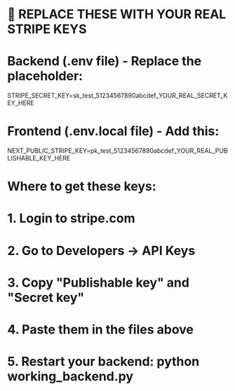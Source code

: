 # 🔑 REPLACE THESE WITH YOUR REAL STRIPE KEYS

# Backend (.env file) - Replace the placeholder:
STRIPE_SECRET_KEY=sk_test_51234567890abcdef_YOUR_REAL_SECRET_KEY_HERE

# Frontend (.env.local file) - Add this:  
NEXT_PUBLIC_STRIPE_KEY=pk_test_51234567890abcdef_YOUR_REAL_PUBLISHABLE_KEY_HERE

# Where to get these keys:
# 1. Login to stripe.com
# 2. Go to Developers → API Keys
# 3. Copy "Publishable key" and "Secret key"
# 4. Paste them in the files above
# 5. Restart your backend: python working_backend.py